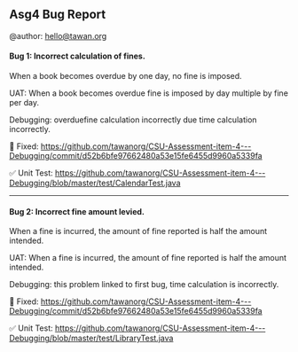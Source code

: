 ## Asg4 Bug Report

@author: hello@tawan.org

#### Bug 1: Incorrect calculation of fines.
When a book becomes overdue by one day, no fine is imposed.

UAT: When a book becomes overdue fine is imposed by day multiple by fine per day.

Debugging: overduefine calculation incorrectly due time calculation incorrectly.

:rocket: Fixed: https://github.com/tawanorg/CSU-Assessment-item-4---Debugging/commit/d52b6bfe97662480a53e15fe6455d9960a5339fa

:white_check_mark: Unit Test: https://github.com/tawanorg/CSU-Assessment-item-4---Debugging/blob/master/test/CalendarTest.java

---

#### Bug 2: Incorrect fine amount levied.
When a fine is incurred, the amount of fine reported is half the amount intended.

UAT: When a fine is incurred, the amount of fine reported is half the amount intended.

Debugging: this problem linked to first bug, time calculation is incorrectly.

:rocket: Fixed: https://github.com/tawanorg/CSU-Assessment-item-4---Debugging/commit/d52b6bfe97662480a53e15fe6455d9960a5339fa

:white_check_mark: Unit Test: https://github.com/tawanorg/CSU-Assessment-item-4---Debugging/blob/master/test/LibraryTest.java

